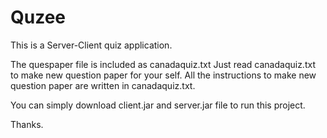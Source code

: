 # Quzee
This is a Server-Client quiz application.

The quespaper file is included as canadaquiz.txt
Just read canadaquiz.txt to make new question paper for your self.
All the instructions to make new question paper are written in canadaquiz.txt.

You can simply download client.jar and server.jar file to run this project.

Thanks.
